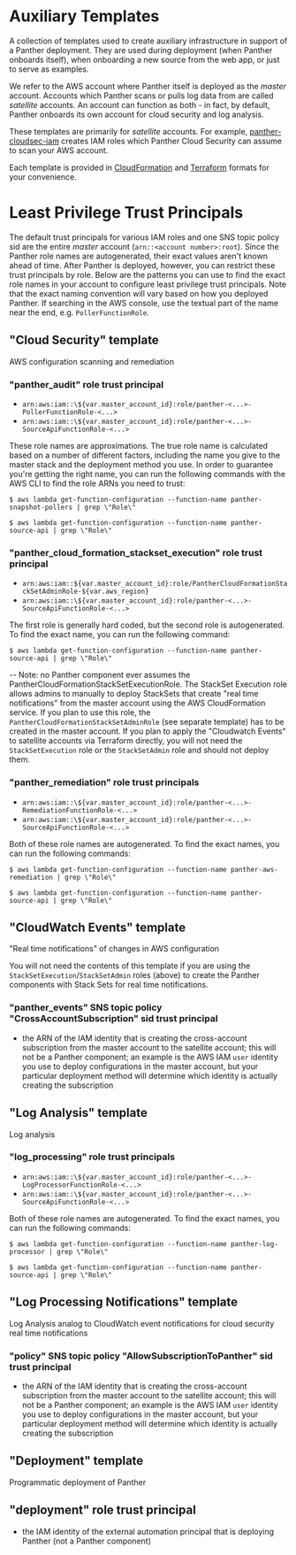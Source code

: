 # Auxiliary Templates

A collection of templates used to create auxiliary infrastructure in support of a Panther deployment.
They are used during deployment (when Panther onboards itself), when onboarding a new source from
the web app, or just to serve as examples.

We refer to the AWS account where Panther itself is deployed as the _master_ account.
Accounts which Panther scans or pulls log data from are called _satellite_ accounts. An account can
function as both - in fact, by default, Panther onboards its own account for cloud security and log analysis.

These templates are primarily for _satellite_ accounts.
For example, [panther-cloudsec-iam](cloudformation/panther-cloudsec-iam.yml) creates IAM roles
which Panther Cloud Security can assume to scan your AWS account.

Each template is provided in [CloudFormation](cloudformation) and [Terraform](terraform) formats for your convenience.


# Least Privilege Trust Principals

The default trust principals for various IAM roles and one SNS topic policy sid are the entire _master_ account (`arn::<account number>:root`). Since the Panther role names are autogenerated, their exact values aren't known ahead of time. After Panther is deployed, however, you can restrict these trust principals by role. Below are the patterns you can use to find the exact role names in your account to configure least privilege trust principals. Note that the exact naming convention will vary based on how you deployed Panther. If searching in the AWS console, use the textual part of the name near the end, e.g. `PollerFunctionRole`.

## "Cloud Security" template
AWS configuration scanning and remediation

### "panther_audit" role trust principal

- `arn:aws:iam::\${var.master_account_id}:role/panther-<...>-PollerFunctionRole-<...>`
- `arn:aws:iam::\${var.master_account_id}:role/panther-<...>-SourceApiFunctionRole-<...>`

These role names are approximations. The true role name is calculated based on a number of different factors, including the name you give to the master stack and the deployment method you use. In order to guarantee you're getting the right name, you can run the following commands with the AWS CLI to find the role ARNs you need to trust:

`$ aws lambda get-function-configuration --function-name panther-snapshot-pollers | grep \"Role\"`

`$ aws lambda get-function-configuration --function-name panther-source-api | grep \"Role\"`

### "panther_cloud_formation_stackset_execution" role trust principal

- `arn:aws:iam::${var.master_account_id}:role/PantherCloudFormationStackSetAdminRole-${var.aws_region}`
- `arn:aws:iam::\${var.master_account_id}:role/panther-<...>-SourceApiFunctionRole-<...>`

The first role is generally hard coded, but the second role is autogenerated. To find the exact name, you can run the following command:

`$ aws lambda get-function-configuration --function-name panther-source-api | grep \"Role\"`

-- Note: no Panther component ever assumes the PantherCloudFormationStackSetExecutionRole. The StackSet Execution role allows admins to manually to deploy StackSets that create "real time notifications" from the master account using the AWS CloudFormation service. If you plan to use this role, the `PantherCloudFormationStackSetAdminRole` (see separate template) has to be created in the master account. If you plan to apply the "Cloudwatch Events" to satellite accounts via Terraform directly, you will not need the `StackSetExecution` role or the `StackSetAdmin` role and should not deploy them.

### "panther_remediation" role trust principals

- `arn:aws:iam::\${var.master_account_id}:role/panther-<...>-RemediationFunctionRole-<...>`
- `arn:aws:iam::\${var.master_account_id}:role/panther-<...>-SourceApiFunctionRole-<...>`

Both of these role names are autogenerated. To find the exact names, you can run the following commands:

`$ aws lambda get-function-configuration --function-name panther-aws-remediation | grep \"Role\"`

`$ aws lambda get-function-configuration --function-name panther-source-api | grep \"Role\"`


## "CloudWatch Events" template
"Real time notifications" of changes in AWS configuration

You will not need the contents of this template if you are using the `StackSetExecution`/`StackSetAdmin` roles (above) to create the Panther components with Stack Sets for real time notifications.

### "panther_events" SNS topic policy "CrossAccountSubscription" sid trust principal

- the ARN of the IAM identity that is creating the cross-account subscription from the master account to the satellite account; this will not be a Panther component; an example is the AWS IAM `user` identity you use to deploy configurations in the master account, but your particular deployment method will determine which identity is actually creating the subscription


## "Log Analysis" template
Log analysis

### "log_processing" role trust principals

- `arn:aws:iam::\${var.master_account_id}:role/panther-<...>-LogProcessorFunctionRole-<...>`
- `arn:aws:iam::\${var.master_account_id}:role/panther-<...>-SourceApiFunctionRole-<...>`

Both of these role names are autogenerated. To find the exact names, you can run the following commands:

`$ aws lambda get-function-configuration --function-name panther-log-processor | grep \"Role\"`

`$ aws lambda get-function-configuration --function-name panther-source-api | grep \"Role\"`


## "Log Processing Notifications" template
Log Analysis analog to CloudWatch event notifications for cloud security real time notifications

### "policy" SNS topic policy "AllowSubscriptionToPanther" sid trust principal

- the ARN of the IAM identity that is creating the cross-account subscription from the master account to the satellite account; this will not be a Panther component; an example is the AWS IAM `user` identity you use to deploy configurations in the master account, but your particular deployment method will determine which identity is actually creating the subscription


## "Deployment" template
Programmatic deployment of Panther

## "deployment" role trust principal

- the IAM identity of the external automation principal that is deploying Panther (not a Panther component)
